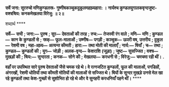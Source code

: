 **सर्वे जना: सुररुचो मणिकुण्डलस्र-** **गुष्णीषकञ्चुकदुकूलमहाघ्र्यहारा: ।** **नार्यश्च कुण्डलयुगालकवृन्दजुष्ट-** **वक्त्रश्रिय: कनकमेखलया विरेजु: ॥ २॥** 

शब्दार्थ **** 

**सर्वे—** **सभी** **; जना:—** **पुरुष** **; सुर—** **देवताओं की तरह** **; रुच:—** **तेजस्वी रंग वाले** **; मणि—** **मणि** **; कुण्डल—** **कान के कुण्डलों से** **;** **स्रक्—** **फूल-मालाओं** **; उष्णीष—** **पगड़ी** **; कञ्चुक—** **ऊपरी वष, उत्तरीय** **; दुकूल—** **रेशमी वष** **; महा-अघ्र्य—** **अत्यन्त कीमती** **;** **हारा:—** **तथा मोती की मालाएँ** **; नार्य:—** **षियाँ** **; च—** **तथा** **; कुण्डल—** **कुण्डलों की** **; युग—** **जोड़ी** **; अलक-वृन्द—** **केशराशि** **(जूड़ा)** **; जुष्ट—** **सुसज्जित** **; वक्त्र—** **मुखड़ों की** **; श्रिय:—** **सुन्दरता** **; कनक—** **सोने की** **; मेखलया—** **करधनी से** **; विरेजु:—** **चमचमा रही थीं।** **.** 

**वहाँ पर उपस्थित सारे पुरुष देवताओं जैसे चमक रहे थे। वे रत्नजटित कुण्डलों, फूल की** **मालाओं, पगडिय़ों, अंगरखों, रेशमी धोतियों तथा कीमती मोतियों की मालाओं से सज्जित थे।** **षियों के सुन्दर मुखड़े उनसे मेल खा रहे कुण्डलों तथा केश-गुच्छों से सुशोभित हो रहे थे और** **वे सुनहरी करधनियाँ पहने थीं।** **** 